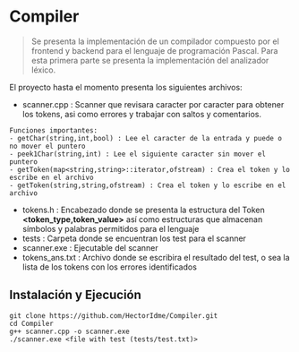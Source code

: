 # Compiler
> Se presenta la implementación de un compilador compuesto por el frontend y backend para el lenguaje de programación Pascal.
> Para esta primera parte se presenta la implementación del analizador léxico.

El proyecto hasta el momento presenta los siguientes archivos:
- scanner.cpp : Scanner que revisara caracter por caracter para obtener los tokens, asi como errores y trabajar con saltos y comentarios.
```
Funciones importantes:
- getChar(string,int,bool) : Lee el caracter de la entrada y puede o no mover el puntero
- peek1Char(string,int) : Lee el siguiente caracter sin mover el puntero
- getToken(map<string,string>::iterator,ofstream) : Crea el token y lo escribe en el archivo
- getToken(string,string,ofstream) : Crea el token y lo escribe en el archivo 
```
- tokens.h : Encabezado donde se presenta la estructura del Token **<token_type,token_value>**  así como estructuras que almacenan símbolos y palabras permitidos para el lenguaje
- tests : Carpeta donde se encuentran los test para el scanner
- scanner.exe : Ejecutable del scanner
- tokens_ans.txt : Archivo donde se escribira el resultado del test, o sea la lista de los tokens con los errores identificados

## Instalación y Ejecución
```
git clone https://github.com/HectorIdme/Compiler.git
cd Compiler
g++ scanner.cpp -o scanner.exe
./scanner.exe <file with test (tests/test.txt)>
```

